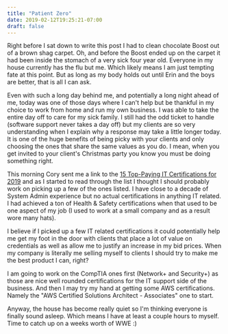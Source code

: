 ```yaml
---
title: "Patient Zero"
date: 2019-02-12T19:25:21-07:00
draft: false
---
```

Right before I sat down to write this post I had to clean chocolate Boost out of a brown shag carpet. Oh, and before the Boost ended up on the carpet it had been inside the stomach of a very sick four year old. Everyone in my house currently has the flu but me. Which likely means I am just tempting fate at this point. But as long as my body holds out until Erin and the boys are better, that is all I can ask.

Even with such a long day behind me, and potentially a long night ahead of me, today was one of those days where I can't help but be thankful in my choice to work from home and run my own business. I was able to take the entire day off to care for my sick family. I still had the odd ticket to handle (software support never takes a day off) but my clients are so very understanding when I explain why a response may take a little longer today. It is one of the huge benefits of being picky with your clients and only choosing the ones that share the same values as you do. I mean, when you get invited to your client's Christmas party you know you must be doing something right.

This morning Cory sent me a link to the [15 Top-Paying IT Certifications for 2019](https://www.globalknowledge.com/ca-en/resources/resource-library/articles/top-paying-certifications/) and as I started to read through the list I thought I should probably work on picking up a few of the ones listed. I have close to a decade of System Admin experience but no actual certifications in anything IT related. I had achieved a ton of Health & Safety certifications when that used to be one aspect of my job (I used to work at a small company and as a result wore many hats). 

I believe if I picked up a few IT related certifications it could potentially help me get my foot in the door with clients that place a lot of value on credentials as well as allow me to justify an increase in my bid prices. When my company is literally me selling myself to clients I should try to make me the best product I can, right?

I am going to work on the CompTIA ones first (Network+ and Security+) as those are nice well rounded certifications for the IT support side of the business. And then I may try my hand at getting some AWS certifications. Namely the "AWS Certified Solutions Architect - Associates" one to start.

Anyway, the house has become really quiet so I'm thinking everyone is finally sound asleep. Which means I have at least a couple hours to myself. Time to catch up on a weeks worth of WWE :)